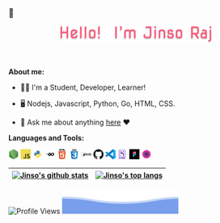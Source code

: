### 👋
<p align="center"><a href="https://jinsoraj.github.io"><img width="60%" src="./assets/jr-name-banner.png" /></a></p>
<br />


**About me:**

- 👨‍🎓 I'm a Student, Developer, Learner!

- 🖥 Nodejs, Javascript, Python, Go, HTML, CSS.

- 💬 Ask me about anything [here](https://t.me/JinsoRaj) ❤️


<!-- <a href="https://jinsoraj.tk"><img src="https://github-stats-alpha.vercel.app/api/?username=JinsoRaj&cc=000&tc=fff&ic=fff" alt="Jinso Raj"></a> -->

**Languages and Tools:**

<code><img height="20" src="https://raw.githubusercontent.com/github/explore/80688e429a7d4ef2fca1e82350fe8e3517d3494d/topics/nodejs/nodejs.png"></code>
<code><img height="20" src="https://raw.githubusercontent.com/github/explore/80688e429a7d4ef2fca1e82350fe8e3517d3494d/topics/javascript/javascript.png"></code>
<code><img height="20" src="https://raw.githubusercontent.com/github/explore/80688e429a7d4ef2fca1e82350fe8e3517d3494d/topics/python/python.png"></code>
<code><img height="20" src="https://raw.githubusercontent.com/github/explore/80688e429a7d4ef2fca1e82350fe8e3517d3494d/topics/go/go.png"></code>
<code><img height="20" src="https://raw.githubusercontent.com/github/explore/80688e429a7d4ef2fca1e82350fe8e3517d3494d/topics/html/html.png"></code>
<code><img height="20" src="https://raw.githubusercontent.com/github/explore/80688e429a7d4ef2fca1e82350fe8e3517d3494d/topics/css/css.png"></code>
<code><img height="20" src="https://raw.githubusercontent.com/github/explore/80688e429a7d4ef2fca1e82350fe8e3517d3494d/topics/bash/bash.png"></code>
<code><img height="20" src="https://raw.githubusercontent.com/github/explore/78df643247d429f6cc873026c0622819ad797942/topics/github/github.png"></code>
<code><img height="20" src="https://raw.githubusercontent.com/github/explore/bbd48b997e8d0bef63f676eca4da5e1f76487b56/topics/visual-studio-code/visual-studio-code.png"></code>
<code><img height="20" src="https://raw.githubusercontent.com/github/explore/cb661bc288627f05a5ac4187b00495fd8048c9fa/topics/heroku/heroku.png"></code>
<code><img height="20" src="https://raw.githubusercontent.com/github/explore/05d0f0dfceafd861bdf2b53559399dae7b2e2d8b/topics/figma/figma.png"></code>
<code><img height="20" src="https://raw.githubusercontent.com/github/explore/17820af0c3bdcd4d2e5cae55d34ad1932c5f2d3f/topics/deta/deta.png"></code>
 

| <a href="https://github.com/JinsoRaj"><img align="center" src="https://github-readme-stats.vercel.app/api?username=jinsoraj&show_icons=true&include_all_commits=true&theme=buefy&hide_border=true" alt="Jinso's github stats" /></a> | <a href="https://github.com/JinsoRaj"><img align="center" src="https://github-readme-stats.vercel.app/api/top-langs/?username=jinsoraj&layout=compact&theme=buefy&hide_border=true" alt="Jinso's top langs"/></a> |
| ------------- | ------------- |
 
![Profile Views](https://hits.seeyoufarm.com/api/count/incr/badge.svg?url=https://github.com/JinsoRaj/&title=Profile%20Views)
![Jinso Raj](https://raw.githubusercontent.com/JinsoRaj/JinsoRaj/main/assets/jr-bottom-banner.svg)